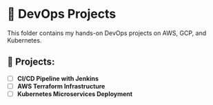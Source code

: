 # 🚀 DevOps Projects

This folder contains my hands-on DevOps projects on AWS, GCP, and Kubernetes.

## 📂 Projects:
- [ ] **CI/CD Pipeline with Jenkins**
- [ ] **AWS Terraform Infrastructure**
- [ ] **Kubernetes Microservices Deployment**
